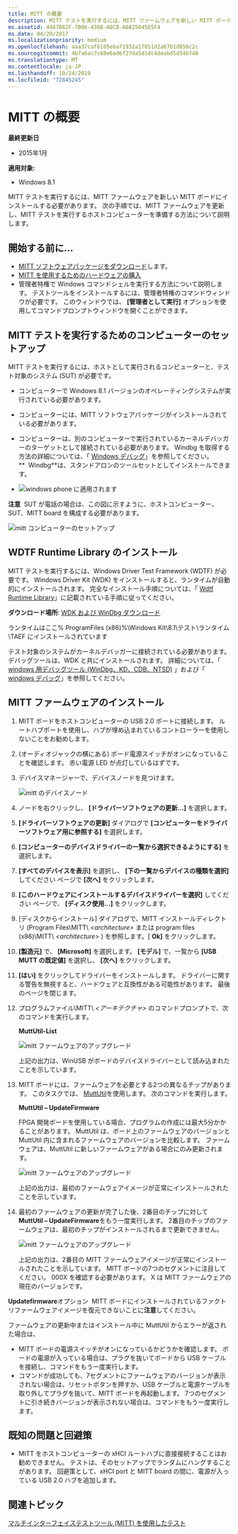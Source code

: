 ```yaml
---
title: MITT の概要
description: MITT テストを実行するには、MITT ファームウェアを新しい MITT ボードにインストールする必要があります。 次の手順では、MITT ファームウェアを更新し、MITT テストを実行するホストコンピューターを準備する方法について説明します。
ms.assetid: 4467B82F-7B06-430B-A0CB-A6825045E5F4
ms.date: 04/20/2017
ms.localizationpriority: medium
ms.openlocfilehash: aaa37caf6105eba71932a17851d2a67b1d856c2c
ms.sourcegitcommit: 4b7a6ac7c68e6ad6f27da5d1dc4deabd5d34b748
ms.translationtype: MT
ms.contentlocale: ja-JP
ms.lasthandoff: 10/24/2019
ms.locfileid: "72845245"
---
```

# <a name="get-started-with-mitt"></a>MITT の概要


**最終更新日**

-   2015年1月

**適用対象:**

-   Windows 8.1

MITT テストを実行するには、MITT ファームウェアを新しい MITT ボードにインストールする必要があります。 次の手順では、MITT ファームウェアを更新し、MITT テストを実行するホストコンピューターを準備する方法について説明します。

## <a name="before-you-begin"></a>開始する前に...


-   [MITT ソフトウェアパッケージをダウンロード](https://docs.microsoft.com/previous-versions/dn919810(v=vs.85))します。
-   [MITT を使用するためのハードウェアの購入](https://docs.microsoft.com/windows-hardware/drivers/spb/multi-interface-test-tool--mitt--)
-   管理者特権で Windows コマンドシェルを実行する方法について説明します。 テストツールをインストールするには、管理者特権のコマンドウィンドウが必要です。 このウィンドウでは、 **[管理者として実行]** オプションを使用してコマンドプロンプトウィンドウを開くことができます。

## <a name="computer-setup-for-running-mitt-tests"></a>MITT テストを実行するためのコンピューターのセットアップ


MITT テストを実行するには、ホストとして実行されるコンピューターと、テスト対象のシステム (SUT) が必要です。

-   コンピューターで Windows 8.1 バージョンのオペレーティングシステムが実行されている必要があります。
-   コンピューターには、MITT ソフトウェアパッケージがインストールされている必要があります。
-   コンピューターは、別のコンピューターで実行されているカーネルデバッガーのターゲットとして接続されている必要があります。 Windbg を取得する方法の詳細については、「 [Windows デバッグ](https://docs.microsoft.com/windows-hardware/drivers/debugger/index)」を参照してください。
    **  Windbg**は、スタンドアロンのツールセットとしてインストールできます。

     

-   ![windows phone に適用されます](images/Phone.png)

**注意**  SUT が電話の場合は、この図に示すように、ホストコンピューター、SUT、MITT board を構成する必要があります。

![mitt コンピューターのセットアップ](images/mitt-computer-setup.jpg)

## <a name="install-wdtf-runtime-library"></a>WDTF Runtime Library のインストール


MITT テストを実行するには、Windows Driver Test Framework (WDTF) が必要です。 Windows Driver Kit (WDK) をインストールすると、ランタイムが自動的にインストールされます。 完全なインストール手順については、「 [Wdtf Runtime Library](https://docs.microsoft.com/windows-hardware/drivers/ddi/index)」に記載されている手順に従ってください。

**ダウンロード場所**: [WDK および WinDbg ダウンロード](https://go.microsoft.com/fwlink/p/?LinkId=733614)

ランタイムはここ% ProgramFiles (x86)%\\Windows Kit\\8.1\\テスト\\ランタイム\\TAEF にインストールされています

テスト対象のシステムがカーネルデバッガーに接続されている必要があります。 デバッグツールは、WDK と共にインストールされます。 詳細については、「 [windows 用デバッグツール (WinDbg、KD、CDB、NTSD)](https://docs.microsoft.com/windows-hardware/drivers/debugger/index) 」および「 [windows デバッグ](https://docs.microsoft.com/windows-hardware/drivers/debugger/symbols)」を参照してください。

## <a name="install-mitt-firmware"></a>MITT ファームウェアのインストール


1.  MITT ボードをホストコンピューターの USB 2.0 ポートに接続します。 ルートハブポートを使用し、ハブが埋め込まれているコントローラーを使用しないことをお勧めします。
2.  (オーディオジャックの横にある) ボード電源スイッチがオンになっていることを確認します。 赤い電源 LED が点灯しているはずです。
3.  デバイスマネージャーで、デバイスノードを見つけます。

    ![mitt のデバイスノード](images/install-mitt.png)

4.  ノードを右クリックし、 **[ドライバーソフトウェアの更新...]** を選択します。
5.  **[ドライバーソフトウェアの更新]** ダイアログで **[コンピューターをドライバーソフトウェア用に参照する]** を選択します。
6.  **[コンピューターのデバイスドライバーの一覧から選択できるようにする]** を選択します。
7.  **[すべてのデバイスを表示]** を選択し、 **[下の一覧からデバイスの種類を選択]** してください ページで **[次へ]** をクリックします。
8.  **[このハードウェアにインストールするデバイスドライバーを選択]** してください ページで、 **[ディスク使用...]** をクリックします。
9.  [ディスクからインストール] ダイアログで、MITT インストールディレクトリ (Program Files\\MITT\\ *&lt;architecture&gt;* または program files (x86)\\MITT\\ *&lt;architecture&gt;* ) を参照します。[ **Ok]** をクリックします。
10. **[製造元]** で、 **[Microsoft]** を選択します。 **[モデル]** で、一覧から **[USB MUTT の既定値]** を選択し、 **[次へ]** をクリックします。
11. **[はい]** をクリックしてドライバーをインストールします。 ドライバーに関する警告を無視すると、ハードウェアと互換性がある可能性があります。 最後のページを閉じます。
12. プログラムファイル\\MITT\\ *&lt;アーキテクチャ&gt;* のコマンドプロンプトで、次のコマンドを実行します。

    **MuttUtil-List**

    ![mitt ファームウェアのアップグレード](images/mitt-setup1.png)

    上記の出力は、WinUSB がボードのデバイスドライバーとして読み込まれたことを示しています。

13. MITT ボードには、ファームウェアを必要とする2つの異なるチップがあります。 このタスクでは、 [MuttUtil](https://docs.microsoft.com/windows-hardware/drivers/usbcon/)を使用します。 次のコマンドを実行します。

    **MuttUtil – UpdateFirmware**

    FPGA 開発ボードを使用している場合、プログラムの作成には最大5分かかることがあります。 MuttUtil は、ボード上のファームウェアのバージョンと MuttUtil 内に含まれるファームウェアのバージョンを比較します。 ファームウェアは、MuttUtil に新しいファームウェアがある場合にのみ更新されます。

    ![mitt ファームウェアのアップグレード](images/mitt-setup2.png)

    上記の出力は、最初のファームウェアイメージが正常にインストールされたことを示しています。

14. 最初のファームウェアの更新が完了した後、2番目のチップに対して**MuttUtil – UpdateFirmware**をもう一度実行します。 2番目のチップのファームウェアは、最初のチップがインストールされるまで更新できません。

    ![mitt ファームウェアのアップグレード](images/mitt-setup3.png)

    上記の出力は、2番目の MITT ファームウェアイメージが正常にインストールされたことを示しています。 MITT ボードの7つのセグメントに注目してください。 000X を確認する必要があります。 X は MITT ファームウェアの現在のバージョンです。

**Updatefirmware**オプション  MITT ボードにインストールされているファクトリファームウェアイメージを復元できないことに**注意**してください。

 

ファームウェアの更新中またはインストール中に MuttUtil からエラーが返された場合は、

-   MITT ボードの電源スイッチがオンになっているかどうかを確認します。 ボードの電源が入っている場合は、プラグを抜いてボードから USB ケーブルを接続し、コマンドをもう一度実行します。
-   コマンドが成功しても、7セグメントにファームウェアのバージョンが表示されない場合は、リセットボタンを押すか、USB ケーブルと電源ケーブルを取り外してプラグを抜いて、MITT ボードを再起動します。 7つのセグメントに引き続きバージョンが表示されない場合は、コマンドをもう一度実行します。

## <a name="known-issues-and-workaround"></a>既知の問題と回避策


-   MITT をホストコンピューターの xHCI ルートハブに直接接続することはお勧めできません。 テストは、そのセットアップでランダムにハングすることがあります。 回避策として、xHCI port と MITT board の間に、電源が入っている USB 2.0 ハブを追加します。

## <a name="related-topics"></a>関連トピック
[マルチインターフェイステストツール (MITT) を使用したテスト](https://docs.microsoft.com/windows-hardware/drivers/spb/testing-with-multi-interface-test-tool--mitt-)  



